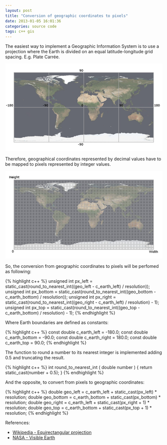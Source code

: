 ```yaml
---
layout: post
title: "Conversion of geographic coordinates to pixels"
date: 2013-01-05 16:01:36
categories: source code
tags: c++ gis
---
```


The easiest way to implement a Geographic Information System is to use a projection where the Earth is divided on an equal latitude-longitude grid spacing. E.g. Plate Carrée.

![Equirectangular projection of the Earth](/assets/images/articles/2013-01-05-geotopx/geotopx_geo.jpg)

Therefore, geographical coordinates represented by decimal values have to be mapped to pixels represented by integer values.

![Division of the Earth in pixels](/assets/images/articles/2013-01-05-geotopx/geotopx_px.jpg)

So, the conversion from geographic coordinates to pixels will be perfomed as following:

{% highlight c++ %}
unsigned int px_left = static_cast<unsigned int>(round_to_nearest_int((geo_left - c_earth_left) / resolution));
unsigned int px_bottom = static_cast<unsigned int>(round_to_nearest_int((geo_bottom - c_earth_bottom) / resolution));
unsigned int px_right = static_cast<unsigned int>(round_to_nearest_int((geo_right - c_earth_left) / resolution) - 1);
unsigned int px_top = static_cast<unsigned int>(round_to_nearest_int((geo_top - c_earth_bottom) / resolution) - 1);
{% endhighlight %}

Where Earth boundaries are defined as constants:

{% highlight c++ %}
const double c_earth_left = -180.0;
const double c_earth_bottom = -90.0;
const double c_earth_right = 180.0;
const double c_earth_top = 90.0;
{% endhighlight %}

The function to round a number to its nearest integer is implemented adding 0.5 and truncating the result.

{% highlight c++ %}
int round_to_nearest_int ( double number )
{
    return static_cast<int>(number + 0.5);
}
{% endhighlight %}

And the opposite, to convert from pixels to geographic coordinates:

{% highlight c++ %}
double geo_left = c_earth_left + static_cast<double>(px_left) * resolution;
double geo_bottom = c_earth_bottom + static_cast<double>(px_bottom) * resolution;
double geo_right = c_earth_left + static_cast<double>(px_right + 1) * resolution;
double geo_top = c_earth_bottom + static_cast<double>(px_top + 1) * resolution;
{% endhighlight %}

References:

* [Wikipedia - Equirectangular projection](http://en.wikipedia.org/wiki/Equirectangular_projection)
* [NASA - Visible Earth](http://visibleearth.nasa.gov/)
